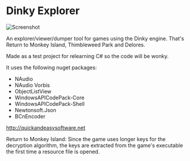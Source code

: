 Dinky Explorer
===================
![Screenshot](https://quickandeasysoftware.net/wp/wp-content/uploads/2018/05/DinkyExplorer.png)

An explorer/viewer/dumper tool for games using the Dinky engine. That's Return to Monkey Island, Thimbleweed Park and Delores.

Made as a test project for relearning C# so the code will be wonky.

It uses the following nuget packages:
* NAudio
* NAudio Vorbis
* ObjectListView
* WindowsAPICodePack-Core
* WindowsAPICodePack-Shell
* Newtonsoft.Json
* BCnEncoder

http://quickandeasysoftware.net

Return to Monkey Island:
Since the game uses longer keys for the decryption algorithm, the keys are extracted from the game's executable the first time a resource file is opened.
